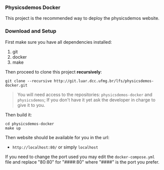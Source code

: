 ### Physicsdemos Docker

This project is the recommended way to deploy the physicsdemos website.

### Download and Setup

First make sure you have all dependencies installed:

1. git
2. docker
3. make

Then proceed to clone this project **recursively**:

```
git clone --recursive http://git.luar.dcc.ufmg.br/lfs/physicsdemos-docker.git
```

> You will need access to the repositories: `physicsdemos-docker` and `physicsdemos`;
> If you don't have it yet ask the developer in charge to give it to you.

Then build it:

```
cd physicsdemos-docker
make up
```

Then website should be available for you in the url:

- `http://localhost:80/` or simply `localhost`

If you need to change the port used you may edit the
`docker-compose.yml` file and replace "80:80" for "####:80"
where "####" is the port you prefer.